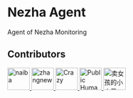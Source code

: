 # Nezha Agent

Agent of Nezha Monitoring

## Contributors

<!--GAMFC_DELIMITER--><a href="https://github.com/naiba" title="naiba">
  <img src="https://avatars.githubusercontent.com/u/29243953?v=4" width="50;" alt="naiba"/>
</a>
<a href="https://github.com/zhangnew" title="zhangnew">
  <img src="https://avatars.githubusercontent.com/u/9146834?v=4" width="50;" alt="zhangnew"/>
</a>
<a href="https://github.com/wwng2333" title="Crazy">
  <img src="https://avatars.githubusercontent.com/u/17147265?v=4" width="50;" alt="Crazy"/>
</a>
<a href="https://github.com/20101010" title="Public Human">
  <img src="https://avatars.githubusercontent.com/u/46204429?v=4" width="50;" alt="Public Human"/>
</a>
<a href="https://github.com/Erope" title="卖女孩的小火柴">
  <img src="https://avatars.githubusercontent.com/u/44471469?v=4" width="50;" alt="卖女孩的小火柴"/>
</a><!--GAMFC_DELIMITER_END-->
